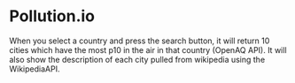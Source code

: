 # Pollution.io
When you select a country and press the search button, it will return 10 cities which have the most p10 in the air in that country (OpenAQ API).
It will also show the description of each city pulled from wikipedia using the WikipediaAPI.
